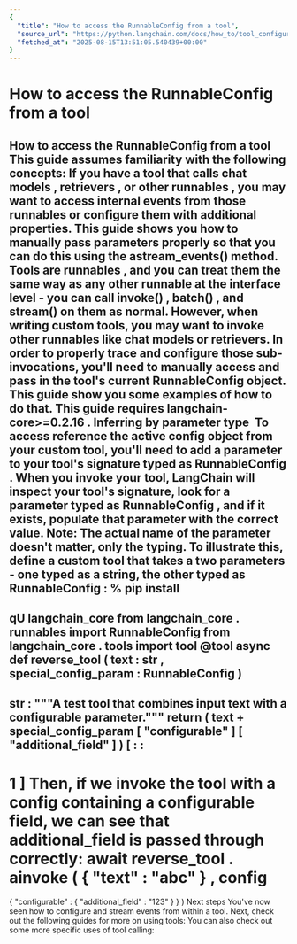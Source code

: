 ```yaml
---
{
  "title": "How to access the RunnableConfig from a tool",
  "source_url": "https://python.langchain.com/docs/how_to/tool_configure/",
  "fetched_at": "2025-08-15T13:51:05.540439+00:00"
}
---
```


# How to access the RunnableConfig from a tool

How to access the RunnableConfig from a tool
This guide assumes familiarity with the following concepts:
If you have a
tool
that calls
chat models
,
retrievers
, or other
runnables
, you may want to access internal events from those runnables or configure them with additional properties. This guide shows you how to manually pass parameters properly so that you can do this using the
astream_events()
method.
Tools are
runnables
, and you can treat them the same way as any other runnable at the interface level - you can call
invoke()
,
batch()
, and
stream()
on them as normal. However, when writing custom tools, you may want to invoke other runnables like chat models or retrievers. In order to properly trace and configure those sub-invocations, you'll need to manually access and pass in the tool's current
RunnableConfig
object. This guide show you some examples of how to do that.
This guide requires
langchain-core>=0.2.16
.
Inferring by parameter type
​
To access reference the active config object from your custom tool, you'll need to add a parameter to your tool's signature typed as
RunnableConfig
. When you invoke your tool, LangChain will inspect your tool's signature, look for a parameter typed as
RunnableConfig
, and if it exists, populate that parameter with the correct value.
Note:
The actual name of the parameter doesn't matter, only the typing.
To illustrate this, define a custom tool that takes a two parameters - one typed as a string, the other typed as
RunnableConfig
:
%
pip install
-
qU langchain_core
from
langchain_core
.
runnables
import
RunnableConfig
from
langchain_core
.
tools
import
tool
@tool
async
def
reverse_tool
(
text
:
str
,
special_config_param
:
RunnableConfig
)
-
>
str
:
"""A test tool that combines input text with a configurable parameter."""
return
(
text
+
special_config_param
[
"configurable"
]
[
"additional_field"
]
)
[
:
:
-
1
]
Then, if we invoke the tool with a
config
containing a
configurable
field, we can see that
additional_field
is passed through correctly:
await
reverse_tool
.
ainvoke
(
{
"text"
:
"abc"
}
,
config
=
{
"configurable"
:
{
"additional_field"
:
"123"
}
}
)
Next steps
​
You've now seen how to configure and stream events from within a tool. Next, check out the following guides for more on using tools:
You can also check out some more specific uses of tool calling:
